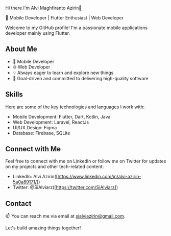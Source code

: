 Hi there I'm Alvi Maghfiranto Azirin👋


🚀 Mobile Developer | Flutter Enthusiast | Web Developer

Welcome to my GitHub profile! I'm a passionate mobile applications developer mainly using Flutter.

## About Me

- 📱 Mobile Developer 
- 🌐 Web Developer
- 💡 Always eager to learn and explore new things
- 🎯 Goal-driven and committed to delivering high-quality software

## Skills

Here are some of the key technologies and languages I work with:

- Mobile Development: Flutter, Dart, Kotlin, Java
- Web Development: Laravel, ReactJs
- UI/UX Design: Figma
- Database: Firebase, SQLite

## Connect with Me

Feel free to connect with me on LinkedIn or follow me on Twitter for updates on my projects and other tech-related content:

- LinkedIn: Alvi Azirin([https://www.linkedin.com/in/alvi-azirin-5a0a89171/])
- Twitter: @SiAlviarz([https://twitter.com/SiAlviarz])

## Contact

📫 You can reach me via email at sialviazirin@gmail.com.

Let's build amazing things together!

<!--
**alviazirin/alviazirin** is a ✨ _special_ ✨ repository because its `README.md` (this file) appears on your GitHub profile.

Here are some ideas to get you started:

![alviazirin's GitHub stats](https://github-readme-stats.vercel.app/api?username=alviazirin&show_icons=true&theme=radical)

[![Top Langs](https://github-readme-stats.vercel.app/api/top-langs/?username=alviazirin&layout=compact)](https://github.com/alviazirin/github-readme-stats)



- 🔭 I’m currently working on ...
- 🌱 I’m currently learning ...
- 👯 I’m looking to collaborate on ...
- 🤔 I’m looking for help with ...
- 💬 Ask me about ...
- 📫 How to reach me: ...
- 😄 Pronouns: ...
- ⚡ Fun fact: ...
-->
